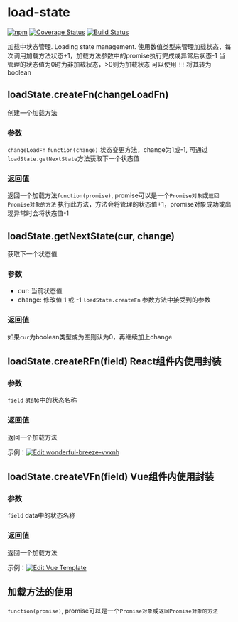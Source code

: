 # load-state
[![npm](https://img.shields.io/npm/v/load-state.svg)](https://www.npmjs.com/package/load-state)
[![Coverage Status](https://coveralls.io/repos/github/ty-bt/load-state/badge.svg?branch=master)](https://coveralls.io/github/ty-bt/load-state?branch=master)
[![Build Status](https://travis-ci.org/ty-bt/load-state.svg?branch=master)](https://travis-ci.org/ty-bt/load-state)

加载中状态管理. Loading state management.
使用数值类型来管理加载状态，每次调用加载方法状态+1，加载方法参数中的promise执行完成或异常后状态-1
当管理的状态值为0时为非加载状态，>0则为加载状态
可以使用 `!!` 将其转为 boolean

## loadState.createFn(changeLoadFn)
创建一个加载方法
### 参数
`changeLoadFn` `function(change)` 状态变更方法，change为1或-1, 可通过`loadState.getNextState`方法获取下一个状态值
### 返回值
返回一个加载方法`function(promise)`, promise可以是一个`Promise对象`或`返回Promise对象的方法`
执行此方法，方法会将管理的状态值+1，promise对象成功或出现异常时会将状态值-1


## loadState.getNextState(cur, change)
获取下一个状态值

### 参数
* cur: 当前状态值
* change: 修改值 1 或 -1 `loadState.createFn` 参数方法中接受到的参数
### 返回值
如果`cur`为boolean类型或为空则认为0，再继续加上change

## loadState.createRFn(field) React组件内使用封装
### 参数
`field` state中的状态名称
### 返回值
返回一个加载方法

示例：[![Edit wonderful-breeze-vvxnh](https://codesandbox.io/static/img/play-codesandbox.svg)](https://codesandbox.io/s/wonderful-breeze-vvxnh?fontsize=14)


## loadState.createVFn(field) Vue组件内使用封装

### 参数
`field` data中的状态名称
### 返回值
返回一个加载方法

示例：[![Edit Vue Template](https://codesandbox.io/static/img/play-codesandbox.svg)](https://codesandbox.io/s/vue-template-kdl6u?fontsize=14)


## 加载方法的使用
`function(promise)`, promise可以是一个`Promise对象`或`返回Promise对象的方法`


